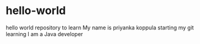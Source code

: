 # hello-world
hello world repository to learn 
My name is priyanka koppula
starting my git learning
I am a Java developer 
